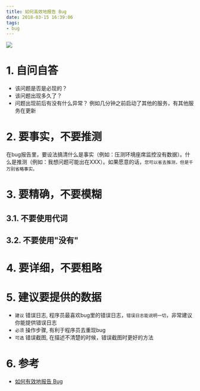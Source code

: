 ```yaml
---
title: 如何高效地报告 Bug
date: 2018-03-15 16:39:06
tags:
- bug
---
```


![](/images/20180315213220_Rq8h6q_lady-bug-on-leaf.jpg.653x0_q80_crop-smart.jpeg)

# 1. 自问自答

- 该问题是否是必现的？
- 该问题出现多久了？
- 问题出现前后有没有什么异常？ 例如几分钟之前启动了其他的服务，有其他服务在更新

# 2. 要事实，不要推测

在bug报告里，要设法搞清什么是事实（例如：压测环境座席监控没有数据）。什么是推测（例如：我想问题可能出在XXX）。如果愿意的话，`您可以省去推测，但是千万别省略事实。`

# 3. 要精确，不要模糊
## 3.1. 不要使用代词
## 3.2. 不要使用"没有"

# 4. 要详细，不要粗略

# 5. 建议要提供的数据

- `建议` 错误日志, 程序员最喜欢bug里的错误日志，`错误日志能说明一切`，非常建议你能提供错误日志
- `必须` 操作步骤, 有利于程序员去重现bug
- `可选` 错误截图, 在描述不清楚的时候，错误截图时更好的方法


# 6. 参考
- [如何有效地报告 Bug](https://www.chiark.greenend.org.uk/~sgtatham/bugs-cn.html)

